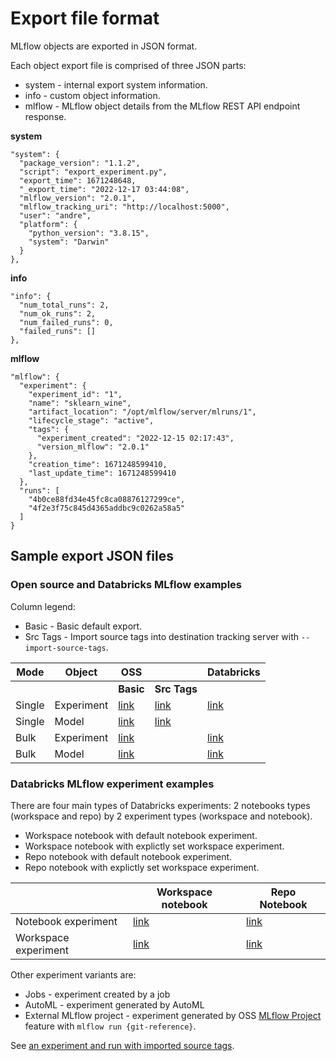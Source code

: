 # Export file format

MLflow objects are exported in JSON format.

Each object export file is comprised of three JSON parts:
* system - internal export system information.
* info - custom object information.
* mlflow - MLflow object details from the MLflow REST API endpoint response.

**system**
```
"system": {
  "package_version": "1.1.2",
  "script": "export_experiment.py",
  "export_time": 1671248648,
  "_export_time": "2022-12-17 03:44:08",
  "mlflow_version": "2.0.1",
  "mlflow_tracking_uri": "http://localhost:5000",
  "user": "andre",
  "platform": {
    "python_version": "3.8.15",
    "system": "Darwin"
  }
},
```

**info**
```
"info": {
  "num_total_runs": 2,
  "num_ok_runs": 2,
  "num_failed_runs": 0,
  "failed_runs": []
},
```

**mlflow**
```
"mlflow": {
  "experiment": {
    "experiment_id": "1",
    "name": "sklearn_wine",
    "artifact_location": "/opt/mlflow/server/mlruns/1",
    "lifecycle_stage": "active",
    "tags": {
      "experiment_created": "2022-12-15 02:17:43",
      "version_mlflow": "2.0.1"
    },
    "creation_time": 1671248599410,
    "last_update_time": 1671248599410
  },
  "runs": [
    "4b0ce88fd34e45fc8ca08876127299ce",
    "4f2e3f75c845d4365addbc9c0262a58a5"
  ]
}
```


## Sample export JSON files 

### Open source and Databricks MLflow examples

Column legend:
* Basic - Basic default export.
* Src Tags - Import source tags into destination tracking server with `--import-source-tags`.

| Mode | Object | OSS    |          | Databricks |
|------|--------|--------|----------|------------|
|      |        | **Basic**  | **Src Tags** |     |
| Single | Experiment | [link](samples/oss_mlflow/single/experiments/basic) |[link](samples/oss_mlflow/single/experiments/src_tags) | [link](samples/databricks/single/experiments/basic) |
| Single | Model | [link](samples/oss_mlflow/single/models/basic/model.json) |[link](samples/oss_mlflow/single/models/src_tags/model.json) |
| Bulk | Experiment | [link](samples/oss_mlflow/bulk/experiments) | | [link](samples/databricks/bulk/experiments) | 
| Bulk | Model | [link](samples/oss_mlflow/bulk/experiments) || [link](samples/databricks/bulk/models) |


### Databricks MLflow experiment examples

There are four main types of Databricks experiments: 2 notebooks types (workspace and repo) by 2 experiment types (workspace and notebook).
* Workspace notebook with default notebook experiment.
* Workspace notebook with explictly set workspace experiment.
* Repo notebook with default notebook experiment.
* Repo notebook with explictly set workspace experiment.

|    | Workspace notebook | Repo Notebook |
|----|----|----|
| Notebook experiment | [link](samples/databricks/single/experiments/workspace_notebooks/notebook_experiment) | [link](samples/databricks/single/experiments/repo_notebooks/notebook_experiment) |
| Workspace experiment | [link](samples/databricks/single/experiments/workspace_notebooks/workspace_experiment) | [link](samples/databricks/single/experiments/repo_notebooks/workspace_experiment) |

Other experiment variants are:
* Jobs - experiment created by a job
* AutoML - experiment generated by AutoML
* External MLflow project - experiment generated by OSS [MLflow Project](https://mlflow.org/docs/latest/projects.html?highlight=mlproject#run-an-mlflow-project-on-databricks) feature with `mlflow run {git-reference}`.


See [an experiment and run with imported source tags](samples/databricks/single/experiments/workspace_notebooks/workspace_experiment_src_tags).
